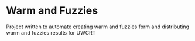 # Warm and Fuzzies

Project written to automate creating warm and fuzzies form and distributing warm and fuzzies results for UWCRT
